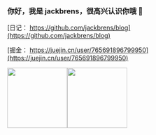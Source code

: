 

### 你好，我是 jackbrens，很高兴认识你哦 👋

[日记： https://github.com/jackbrens/blog](https://github.com/jackbrens/blog)

[掘金： https://juejin.cn/user/765691896799950](https://juejin.cn/user/765691896799950)


<img align="" height="137px" src="https://github-readme-stats.vercel.app/api?username=jackbrens&hide_title=true&hide_border=true&show_icons=true&include_all_commits=true&line_height=21&bg_color=0,EC6C6C,FFD479,FFFC79,73FA79&theme=graywhite&locale=cn" /><img align="" height="137px" src="https://github-readme-stats.vercel.app/api/top-langs/?username=jackbrens&hide_title=true&hide_border=true&layout=compact&bg_color=0,73FA79,73FDFF,D783FF&theme=graywhite&locale=cn" />
